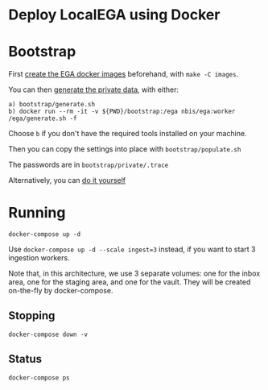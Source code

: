 # Deploy LocalEGA using Docker

# Bootstrap

First [create the EGA docker images](images) beforehand, with `make -C images`.

You can then [generate the private data](bootstrap), with either:

	a) bootstrap/generate.sh
	b) docker run --rm -it -v ${PWD}/bootstrap:/ega nbis/ega:worker /ega/generate.sh -f
	
Choose `b` if you don't have the required tools installed on your machine.
	
Then you can copy the settings into place with `bootstrap/populate.sh`

The passwords are in `bootstrap/private/.trace`

Alternatively, you can [do it yourself](do_it_youself.md)

# Running

	docker-compose up -d
	
Use `docker-compose up -d --scale ingest=3` instead, if you want to
start 3 ingestion workers.

Note that, in this architecture, we use 3 separate volumes: one for
the inbox area, one for the staging area, and one for the vault. They
will be created on-the-fly by docker-compose.

## Stopping

	docker-compose down -v

## Status

	docker-compose ps
